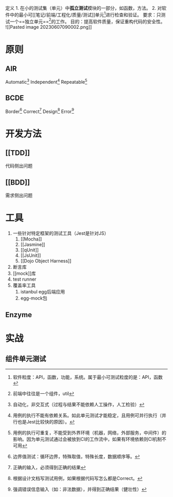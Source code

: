 定义
	1. 在小的测试集（单元）中**孤立测试**模块的一部分，如函数，方法。
	2. 对软件中的最小可[[笔记/前端/工程化/质量/测试]]单元[^9]进行检查和验证。
要求：只测试一个==独立单元==[^1]的工作。
目的：提高软件质量，保证重构代码的安全性。
![[Pasted image 20230607090002.png]] 
# 原则
## AIR
Automatic[^2] 
Independent[^3] 
Repeatable[^4] 
## BCDE
Border[^5]
Correct[^6]
Design[^7]
Error[^8]

# 开发方法
## [[TDD]] 
代码侧出问题
## [[BDD]] 
需求侧出问题
# 工具
1. 一些针对特定框架的测试工具（Jest是针对JS）
	1. [[Mocha]] 
	2. [[Jasmine]] 
	3. [[qUnit]] 
	4. [[JsUnit]] 
	5. [[Dojo Object Harness]] 
2. 断言库
3. [[mock]]库
4. test runner
5. 覆盖率工具
	1. istanbul
egg后端应用
	1. egg-mock包
## Enzyme
# 实战
## 组件单元测试


[^1]: 前端中往往是一个组件，util
[^2]: 自动化，非交互式（过程与结果不能依赖人工操作，人工检验）
[^3]: 用例的执行不能有依赖关系。如此单元测试才能稳定，且用例可并行执行（并行也是Jest比较快的原因）。
[^4]: 用例的执行可重复，不能受到外界环境（机器，网络，外部服务，中间件）的影响。因为单元测试通过会被放到CI的工作流中，如果有环境依赖则CI机制不可用
[^5]: 边界值测试：循环边界，特殊取值，特殊长度，数据顺序等。
[^6]: 正确的输入，必须得到正确的结果
[^7]: 根据设计文档写测试用例，如果根据代码写怎么都是Correct。
[^8]: 强调错误信息输入（如：非法数据），并得到正确结果（健壮性）
[^9]: 软件粒度：API，函数，功能，系统。属于最小可测试粒度的是：API，函数